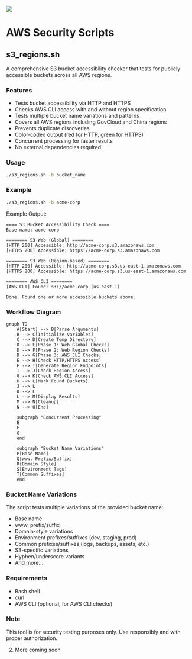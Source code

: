 <a href="https://www.buymeacoffee.com/0xDTC"><img src="https://img.buymeacoffee.com/button-api/?text=Buy me a knowledge&emoji=📖&slug=0xDTC&button_colour=FF5F5F&font_colour=ffffff&font_family=Comic&outline_colour=000000&coffee_colour=FFDD00" /></a>

# AWS Security Scripts

## s3_regions.sh

A comprehensive S3 bucket accessibility checker that tests for publicly accessible buckets across all AWS regions.

### Features
- Tests bucket accessibility via HTTP and HTTPS
- Checks AWS CLI access with and without region specification
- Tests multiple bucket name variations and patterns
- Covers all AWS regions including GovCloud and China regions
- Prevents duplicate discoveries
- Color-coded output (red for HTTP, green for HTTPS)
- Concurrent processing for faster results
- No external dependencies required

### Usage
```bash
./s3_regions.sh -b bucket_name
```

### Example
```bash
./s3_regions.sh -b acme-corp
```

Example Output:
```
==== S3 Bucket Accessibility Check ====
Base name: acme-corp

======== S3 Web (Global) ========
[HTTP 200] Accessible: http://acme-corp.s3.amazonaws.com
[HTTPS 200] Accessible: https://acme-corp.s3.amazonaws.com

======== S3 Web (Region-based) ========
[HTTP 200] Accessible: http://acme-corp.s3.us-east-1.amazonaws.com
[HTTPS 200] Accessible: https://acme-corp.s3.us-east-1.amazonaws.com

======== AWS CLI ========
[AWS CLI] Found: s3://acme-corp (us-east-1)

Done. Found one or more accessible buckets above.
```

### Workflow Diagram
```mermaid
graph TD
    A[Start] --> B[Parse Arguments]
    B --> C[Initialize Variables]
    C --> D[Create Temp Directory]
    D --> E[Phase 1: Web Global Checks]
    D --> F[Phase 2: Web Region Checks]
    D --> G[Phase 3: AWS CLI Checks]
    E --> H[Check HTTP/HTTPS Access]
    F --> I[Generate Region Endpoints]
    I --> J[Check Region Access]
    G --> K[Check AWS CLI Access]
    H --> L[Mark Found Buckets]
    J --> L
    K --> L
    L --> M[Display Results]
    M --> N[Cleanup]
    N --> O[End]

    subgraph "Concurrent Processing"
    E
    F
    G
    end

    subgraph "Bucket Name Variations"
    P[Base Name]
    Q[www. Prefix/Suffix]
    R[Domain Style]
    S[Environment Tags]
    T[Common Suffixes]
    end
```

### Bucket Name Variations
The script tests multiple variations of the provided bucket name:
- Base name
- www. prefix/suffix
- Domain-style variations
- Environment prefixes/suffixes (dev, staging, prod)
- Common prefixes/suffixes (logs, backups, assets, etc.)
- S3-specific variations
- Hyphen/underscore variants
- And more...

### Requirements
- Bash shell
- curl
- AWS CLI (optional, for AWS CLI checks)

### Note
This tool is for security testing purposes only. Use responsibly and with proper authorization.

2. More coming soon
